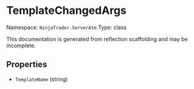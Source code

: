 # TemplateChangedArgs

Namespace: `NinjaTrader.ServerAtm`
Type: class

This documentation is generated from reflection scaffolding and may be incomplete.

## Properties
- `TemplateName` (string)
